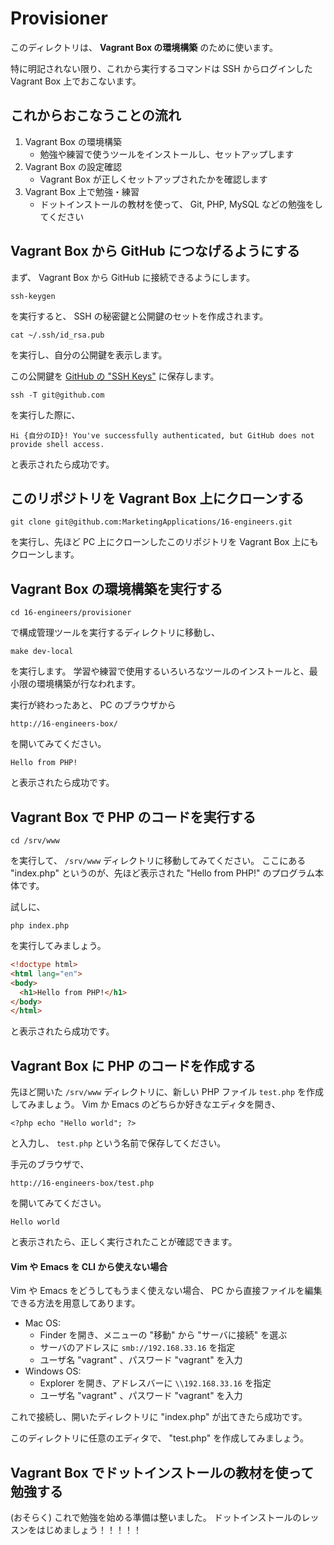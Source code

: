Provisioner
===========

このディレクトリは、 **Vagrant Box の環境構築** のために使います。

特に明記されない限り、これから実行するコマンドは SSH からログインした Vagrant Box 上でおこないます。


これからおこなうことの流れ
--------------------------

1. Vagrant Box の環境構築
    + 勉強や練習で使うツールをインストールし、セットアップします
2. Vagrant Box の設定確認
    + Vagrant Box が正しくセットアップされたかを確認します
3. Vagrant Box 上で勉強・練習
    + ドットインストールの教材を使って、 Git, PHP, MySQL などの勉強をしてください


Vagrant Box から GitHub につなげるようにする
--------------------------------------------

まず、 Vagrant Box から GitHub に接続できるようにします。

    ssh-keygen

を実行すると、 SSH の秘密鍵と公開鍵のセットを作成されます。

    cat ~/.ssh/id_rsa.pub

を実行し、自分の公開鍵を表示します。

この公開鍵を [GitHub の "SSH Keys"](https://github.com/settings/ssh) に保存します。

    ssh -T git@github.com

を実行した際に、

    Hi {自分のID}! You've successfully authenticated, but GitHub does not provide shell access.

と表示されたら成功です。


このリポジトリを Vagrant Box 上にクローンする
---------------------------------------------

    git clone git@github.com:MarketingApplications/16-engineers.git

を実行し、先ほど PC 上にクローンしたこのリポジトリを Vagrant Box 上にもクローンします。


Vagrant Box の環境構築を実行する
--------------------------------

    cd 16-engineers/provisioner

で構成管理ツールを実行するディレクトリに移動し、

    make dev-local

を実行します。
学習や練習で使用するいろいろなツールのインストールと、最小限の環境構築が行なわれます。

実行が終わったあと、 PC のブラウザから

    http://16-engineers-box/

を開いてみてください。

    Hello from PHP!

と表示されたら成功です。


Vagrant Box で PHP のコードを実行する
-------------------------------------

    cd /srv/www

を実行して、 `/srv/www` ディレクトリに移動してみてください。
ここにある "index.php" というのが、先ほど表示された "Hello from PHP!" のプログラム本体です。

試しに、

    php index.php

を実行してみましょう。

```html
<!doctype html>
<html lang="en">
<body>
  <h1>Hello from PHP!</h1>
</body>
</html>
```

と表示されたら成功です。


Vagrant Box に PHP のコードを作成する
-------------------------------------

先ほど開いた `/srv/www` ディレクトリに、新しい PHP ファイル `test.php` を作成してみましょう。
Vim か Emacs のどちらか好きなエディタを開き、

    <?php echo "Hello world"; ?>

と入力し、 `test.php` という名前で保存してください。

手元のブラウザで、

    http://16-engineers-box/test.php

を開いてみてください。

    Hello world

と表示されたら、正しく実行されたことが確認できます。

#### Vim や Emacs を CLI から使えない場合

Vim や Emacs をどうしてもうまく使えない場合、 PC から直接ファイルを編集できる方法を用意してあります。

+ Mac OS:
    + Finder を開き、メニューの "移動" から "サーバに接続" を選ぶ
    + サーバのアドレスに `smb://192.168.33.16` を指定
    + ユーザ名 "vagrant" 、パスワード "vagrant" を入力
+ Windows OS:
    + Explorer を開き、アドレスバーに `\\192.168.33.16` を指定
    + ユーザ名 "vagrant" 、パスワード "vagrant" を入力

これで接続し、開いたディレクトリに "index.php" が出てきたら成功です。

このディレクトリに任意のエディタで、 "test.php" を作成してみましょう。


Vagrant Box でドットインストールの教材を使って勉強する
------------------------------------------------------

(おそらく) これで勉強を始める準備は整いました。
ドットインストールのレッスンをはじめましょう！！！！！
